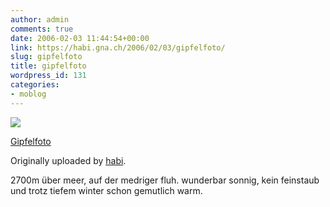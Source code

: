 ```yaml
---
author: admin
comments: true
date: 2006-02-03 11:44:54+00:00
link: https://habi.gna.ch/2006/02/03/gipfelfoto/
slug: gipfelfoto
title: gipfelfoto
wordpress_id: 131
categories:
- moblog
---
```



 [![](http://static.flickr.com/25/94906693_cf9830a401_m.jpg)](http://www.flickr.com/photos/habi/94906693/)
   

 
  [Gipfelfoto](http://www.flickr.com/photos/habi/94906693/)
    

  Originally uploaded by [habi](http://www.flickr.com/people/habi/).
 


2700m über meer, auf der medriger fluh. wunderbar sonnig, kein feinstaub und trotz tiefem winter schon gemutlich warm.
  

